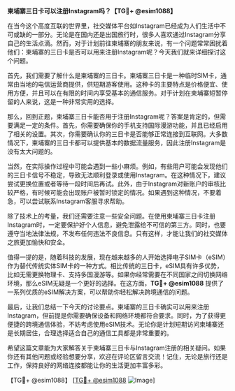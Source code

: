 **柬埔寨三日卡可以注册Instagram吗？【TG💪+ @esim1088】**

在当今这个高度互联的世界里，社交媒体平台如Instagram已经成为人们生活中不可或缺的一部分。无论是在国内还是出国旅行时，很多人喜欢通过Instagram分享自己的生活点滴。然而，对于计划前往柬埔寨的朋友来说，有一个问题常常困扰着他们：柬埔寨的三日卡是否可以用来注册Instagram呢？今天我们就来详细探讨这个问题。

首先，我们需要了解什么是柬埔寨的三日卡。柬埔寨三日卡是一种临时SIM卡，通常由当地的电信运营商提供，供短期游客使用。这种卡的主要特点是价格便宜、使用方便，并且可以在有限的时间内享受基本的通信服务。对于计划在柬埔寨短暂停留的人来说，这是一种非常实用的选择。

那么，回到正题，柬埔寨三日卡能否用于注册Instagram呢？答案是肯定的，但需要满足一定的条件。首先，你需要确保你的手机支持国际漫游功能，并且已经启用了相关的设置。其次，你需要确认你的三日卡是否能够正常连接到互联网。大多数情况下，柬埔寨的三日卡都可以提供基本的数据流量服务，因此注册Instagram是没有太大问题的。

当然，在实际操作过程中可能会遇到一些小麻烦。例如，有些用户可能会发现他们的三日卡信号不稳定，导致无法顺利登录或使用Instagram。在这种情况下，建议尝试更换位置或者等待一段时间后再试。此外，由于Instagram对新账户的审核比较严格，有时候可能会出现账户被暂时锁定的情况。如果遇到这种情况，不要着急，可以尝试联系Instagram客服寻求帮助。

除了技术上的考量，我们还需要注意一些安全问题。在使用柬埔寨三日卡注册Instagram时，一定要保护好个人信息，避免泄露给不可信的第三方。同时，也要遵守当地法律法规，不发布任何违法不良信息。只有这样，才能让我们的社交媒体之旅更加愉快和安全。

值得一提的是，随着科技的发展，现在越来越多的人开始选择电子SIM卡（eSIM）作为替代传统实体SIM卡的一种方式。相比传统的三日卡，eSIM具有许多优势，比如无需更换物理卡、支持多国漫游等。如果你经常需要在不同国家之间切换网络环境，那么eSIM无疑是一个更好的选择。在这方面，**TG💪+ @esim1088** 提供了一系列优质的eSIM解决方案，可以帮助你轻松解决跨境通信的问题。

最后，让我们总结一下今天的讨论要点。柬埔寨的三日卡确实可以用来注册Instagram，但前提是你需要确保设备和网络环境都符合要求。同时，为了获得更便捷的跨境通信体验，不妨考虑使用eSIM技术。无论你是计划短期访问柬埔寨还是长期居住，合理选择适合自己的通信工具都是非常重要的。

希望这篇文章能为大家解答关于柬埔寨三日卡与Instagram注册的相关疑问。如果你还有其他问题或经验想要分享，欢迎在评论区留言交流！记住，无论是旅行还是工作，保持良好的网络连接都能让你的生活更加丰富多彩。

【TG💪+ @esim1088】 [[TG💪+ @esim1088](https://t.me/s/esim1088) ![Image](https://i.postimg.cc/4NQfJmqS/Snipaste-2025-05-13-00-14-12.png)]